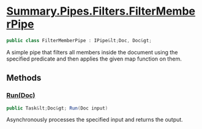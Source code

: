 # [Summary.Pipes.Filters.FilterMemberPipe](../src/Core/Pipes/Filters/FilterMemberPipe.cs#L7)
```cs
public class FilterMemberPipe : IPipe&lt;Doc, Doc&gt;
```

A simple pipe that filters all members inside the document using the specified predicate
and then applies the given map function on them.

## Methods
### [Run(Doc)](../src/Core/Pipes/Filters/FilterMemberPipe.cs#L12)
```cs
public Task&lt;Doc&gt; Run(Doc input)
```

Asynchronously processes the specified input and returns the output.

